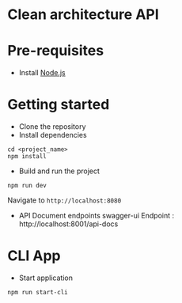 # Clean architecture API

# Pre-requisites
- Install [Node.js](https://nodejs.org/)

# Getting started
- Clone the repository
- Install dependencies
```
cd <project_name>
npm install
```
- Build and run the project
```
npm run dev
```
  Navigate to `http://localhost:8080`
- API Document endpoints
  swagger-ui Endpoint : http://localhost:8001/api-docs 

# CLI App
  - Start application
  ```
  npm run start-cli
  ```